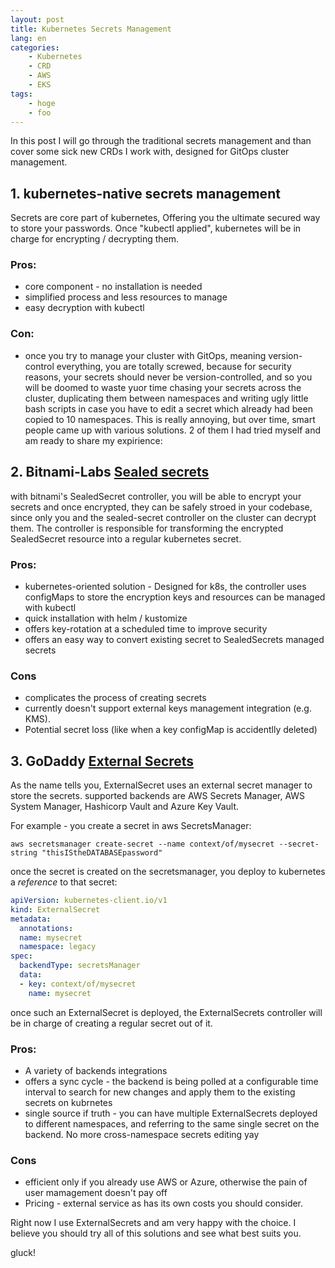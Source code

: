 ```yaml
---
layout: post
title: Kubernetes Secrets Management 
lang: en
categories:
    - Kubernetes
    - CRD
    - AWS
    - EKS
tags:
    - hoge
    - foo
---
```


In this post I will go through the traditional secrets management and than cover some sick new CRDs I work with, designed for GitOps cluster management.

## 1. kubernetes-native secrets management

Secrets are core part of kubernetes, Offering you the ultimate secured way to store your passwords. Once "kubectl applied", kubernetes will be in charge for encrypting / decrypting them.

### Pros: 
- core component - no installation is needed
- simplified process and less resources to manage
- easy decryption with kubectl
  
### Con: 

- once you try to manage your cluster with GitOps, meaning version-control everything, you are totally screwed, because for security reasons, your secrets should never be version-controlled, and so you will be doomed to waste yuor time chasing your secrets across the cluster, duplicating them between namespaces and writing ugly little bash scripts in case you have to edit a secret which already had been copied to 10 namespaces. 
This is really annoying, but over time, smart people came up with various solutions. 2 of them I had tried myself and am ready to share my expirience:

## 2. Bitnami-Labs **[Sealed secrets](https://github.com/bitnami-labs/sealed-secrets)**

with bitnami's SealedSecret controller, you will be able to encrypt your secrets and once encrypted, they can be safely stroed in your codebase, since only you and the sealed-secret controller on the cluster can decrypt them. The controller is responsible for transforming the encrypted SealedSecret resource into a regular kubernetes secret. 

### Pros:

- kubernetes-oriented solution - Designed for k8s, the controller uses configMaps to store the encryption keys and resources can be managed with kubectl
- quick installation with helm / kustomize
- offers key-rotation at a scheduled time to improve security
- offers an easy way to convert existing secret to SealedSecrets managed secrets

### Cons

- complicates the process of creating secrets
- currently doesn't support external keys management integration (e.g. KMS).
- Potential secret loss (like when a key configMap is accidentlly deleted)

## 3. GoDaddy **[External Secrets](https://github.com/godaddy/kubernetes-external-secrets)**

As the name tells you, ExternalSecret uses an external secret manager to store the secrets.
supported backends are AWS Secrets Manager, AWS System Manager, Hashicorp Vault and Azure Key Vault.

For example - you create a secret in aws SecretsManager:

`aws secretsmanager create-secret --name context/of/mysecret --secret-string "thisIStheDATABASEpassword"`

once the secret is created on the secretsmanager, you deploy to kubernetes a *reference* to that secret:

```yaml
apiVersion: kubernetes-client.io/v1
kind: ExternalSecret
metadata:
  annotations:
  name: mysecret
  namespace: legacy
spec:
  backendType: secretsManager
  data:
  - key: context/of/mysecret
    name: mysecret
```
once such an ExternalSecret is deployed, the ExternalSecrets controller will be in charge of creating a regular secret out of it.

### Pros:

- A variety of backends integrations 
- offers a sync cycle - the backend is being polled at a configurable time interval to search for new changes and apply them to the existing secrets on kubrnetes
- single source if truth - you can have multiple ExternalSecrets deployed to different namespaces, and referring to the same single secret on the backend. No more cross-namespace secrets editing yay

### Cons

- efficient only if you already use AWS or Azure, otherwise the pain of user mamagement doesn't pay off
- Pricing - external service as has its own costs you should consider.

Right now I use ExternalSecrets and am very happy with the choice. I believe you should try all of this solutions and see what best suits you. 


<!-- https://github.com/mozilla/sops -->

gluck!